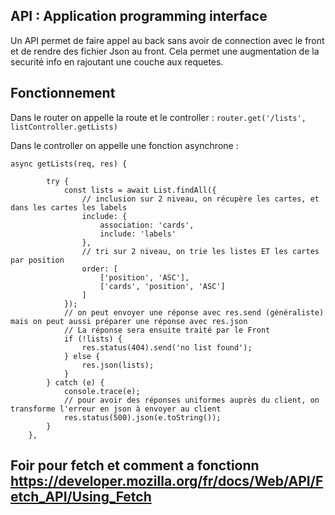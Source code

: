## API : Application programming interface

Un API permet de faire appel au back sans avoir de connection avec le front et de rendre des fichier Json au front. Cela permet une augmentation de la securité info en rajoutant une couche aux requetes. 

## Fonctionnement 

Dans le router on appelle la route et le controller : 
`router.get('/lists', listController.getLists)`

Dans le controller on appelle une fonction asynchrone : 

```JS
async getLists(req, res) {

        try {
            const lists = await List.findAll({
                // inclusion sur 2 niveau, on récupère les cartes, et dans les cartes les labels
                include: {
                    association: 'cards',
                    include: 'labels'
                },
                // tri sur 2 niveau, on trie les listes ET les cartes par position
                order: [
                    ['position', 'ASC'],
                    ['cards', 'position', 'ASC']
                ]
            });
            // on peut envoyer une réponse avec res.send (généraliste) mais on peut aussi préparer une réponse avec res.json 
            // La réponse sera ensuite traité par le Front
            if (!lists) {
                res.status(404).send('no list found');
            } else {
                res.json(lists);
            }
        } catch (e) {
            console.trace(e);
            // pour avoir des réponses uniformes auprès du client, on transforme l'erreur en json à envoyer au client 
            res.status(500).json(e.toString());
        }
    },
```

## Foir pour fetch et comment a fonctionn https://developer.mozilla.org/fr/docs/Web/API/Fetch_API/Using_Fetch